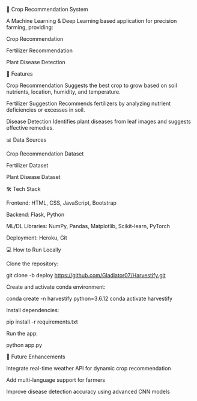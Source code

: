 🌾 Crop Recommendation System

A Machine Learning & Deep Learning based application for precision farming, providing:

Crop Recommendation

Fertilizer Recommendation

Plant Disease Detection

🚀 Features

Crop Recommendation
Suggests the best crop to grow based on soil nutrients, location, humidity, and temperature.

Fertilizer Suggestion
Recommends fertilizers by analyzing nutrient deficiencies or excesses in soil.

Disease Detection
Identifies plant diseases from leaf images and suggests effective remedies.

📊 Data Sources

Crop Recommendation Dataset

Fertilizer Dataset

Plant Disease Dataset

🛠️ Tech Stack

Frontend: HTML, CSS, JavaScript, Bootstrap

Backend: Flask, Python

ML/DL Libraries: NumPy, Pandas, Matplotlib, Scikit-learn, PyTorch

Deployment: Heroku, Git

💻 How to Run Locally

Clone the repository:

git clone -b deploy https://github.com/Gladiator07/Harvestify.git


Create and activate conda environment:

conda create -n harvestify python=3.6.12
conda activate harvestify


Install dependencies:

pip install -r requirements.txt


Run the app:

python app.py


📌 Future Enhancements

Integrate real-time weather API for dynamic crop recommendation

Add multi-language support for farmers

Improve disease detection accuracy using advanced CNN models
